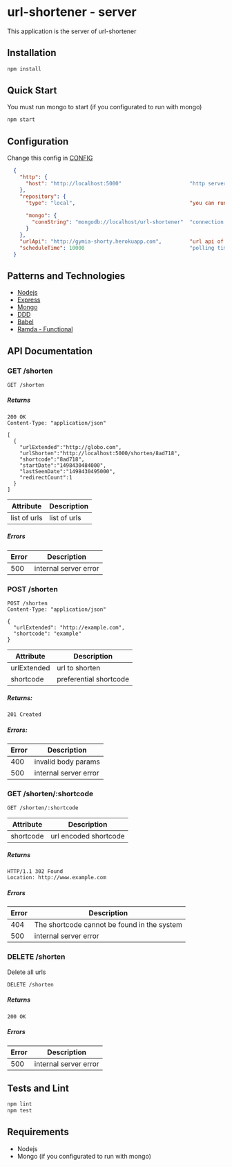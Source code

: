 # url-shortener - server

This application is the server of url-shortener

## Installation
```bash
npm install
```

## Quick Start
You must run mongo to start (if you configurated to run with mongo)
```bash
npm start
```

## Configuration

Change this config in [CONFIG](config.json)
```json
  {
    "http": {               
      "host": "http://localhost:5000"                      "http server host"
    },
    "repository": {
      "type": "local",                                     "you can run local(to cache in memory) or mongo(to persist)"
      
      "mongo": {
        "connString": "mongodb://localhost/url-shortener"  "connection string of mongo (if you configurated to run with mongo)"
      }
    },
    "urlApi": "http://gymia-shorty.herokuapp.com",         "url api of shortener"
    "scheduleTime": 10000                                  "polling time to server GET url stats (milliseconds)"
  }
```

## Patterns and Technologies
* [Nodejs](https://nodejs.org/en/)
* [Express](http://expressjs.com/)
* [Mongo](https://www.mongodb.com/)
* [DDD](https://en.wikipedia.org/wiki/Domain-driven_design)
* [Babel](https://babeljs.io/)
* [Ramda - Functional](http://ramdajs.com/)

## API Documentation

### GET /shorten

```
GET /shorten
```

##### Returns

```
200 OK
Content-Type: "application/json"

[
  {
    "urlExtended":"http://globo.com",
    "urlShorten":"http://localhost:5000/shorten/8ad718",
    "shortcode":"8ad718",
    "startDate":"1498430484000",
    "lastSeenDate":"1498430495000",
    "redirectCount":1
  }
]
```

Attribute     | Description
------------- | -----------
list of urls  | list of urls 

##### Errors

Error | Description
----- | ------------
500   | internal server error

### POST /shorten

```
POST /shorten
Content-Type: "application/json"

{
  "urlExtended": "http://example.com",
  "shortcode": "example"
}
```

Attribute   | Description
---------   | -----------
urlExtended | url to shorten
shortcode   | preferential shortcode

##### Returns:

```
201 Created
```

##### Errors:

Error | Description
----- | ------------
400   | invalid body params
500   | internal server error

### GET /shorten/:shortcode

```
GET /shorten/:shortcode
```

Attribute  | Description
---------- | -----------
shortcode  | url encoded shortcode

##### Returns

```
HTTP/1.1 302 Found
Location: http://www.example.com
```

##### Errors

Error | Description
----- | ------------
404   | The shortcode cannot be found in the system
500   | internal server error

### DELETE /shorten

Delete all urls

```
DELETE /shorten
```

##### Returns

```
200 OK
```

##### Errors

Error | Description
----- | ------------
500   | internal server error


## Tests and Lint
```bash
npm lint
npm test
```

## Requirements
* Nodejs
* Mongo (if you configurated to run with mongo)
